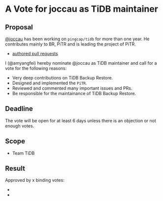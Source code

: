 # A Vote for joccau as TiDB maintainer

## Proposal

[@joccau](https://github.com/joccau) has been working on `pingcap/tidb` for more than one year. He contributes mainly to BR, PiTR and is leading the project of PiTR.

* [authored pull requests](https://github.com/pingcap/tidb/pulls?q=is%3Apr+author%3Ajoccau+is%3Aclosed)

I (@amyangfei) hereby nominate @joccau as TiDB maintainer and call for a vote for the following reasons:

* Very deep contributions on TiDB Backup Restore.
* Designed and implemented the `PiTR`.
* Reviewed and commented many important issues and PRs.
* Be responsible for the maintainance of TiDB Backup Restore.

## Deadline

The vote will be open for at least 6 days unless there is an objection or not enough votes.

## Scope

* Team TiDB

## Result

Approved by x binding votes:

*
*
